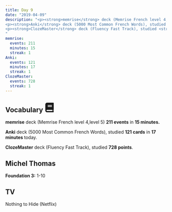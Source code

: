 ```yaml
---
title: Day 9
date: "2019-04-09"
description: "<p><strong>memrise</strong> deck (Memrise French level 4,level 5) <strong>211 events</strong> in <strong>15 minutes.</strong></p>
<p><strong>Anki</strong> deck (5000 Most Common French Words), studied <strong>121 cards</strong> in <strong>17 minutes </strong>today.</p>
<p><strong>ClozeMaster</strong> deck (Fluency Fast Track), studied <strong>728 points</strong>.</p>
"
memrise: 
  events: 211
  minutes: 15
  streak: 1
Anki:
  events: 121
  minutes: 17
  streak: 1
ClozeMaster:
  events: 728
  streak: 1
---
```


<h2>Vocabulary <svg height="30" width="30" aria-hidden="true" focusable="false" data-prefix="fas" data-icon="book" class="svg-inline--fa fa-book fa-w-14" role="img" xmlns="http://www.w3.org/2000/svg" viewBox="0 0 448 512"><path fill="currentColor" d="M448 360V24c0-13.3-10.7-24-24-24H96C43 0 0 43 0 96v320c0 53 43 96 96 96h328c13.3 0 24-10.7 24-24v-16c0-7.5-3.5-14.3-8.9-18.7-4.2-15.4-4.2-59.3 0-74.7 5.4-4.3 8.9-11.1 8.9-18.6zM128 134c0-3.3 2.7-6 6-6h212c3.3 0 6 2.7 6 6v20c0 3.3-2.7 6-6 6H134c-3.3 0-6-2.7-6-6v-20zm0 64c0-3.3 2.7-6 6-6h212c3.3 0 6 2.7 6 6v20c0 3.3-2.7 6-6 6H134c-3.3 0-6-2.7-6-6v-20zm253.4 250H96c-17.7 0-32-14.3-32-32 0-17.6 14.4-32 32-32h285.4c-1.9 17.1-1.9 46.9 0 64z"></path></svg></h2>
<p><strong>memrise</strong> deck (Memrise French level 4,level 5) <strong>211 events</strong> in <strong>15 minutes.</strong></p>
<p><strong>Anki</strong> deck (5000 Most Common French Words), studied <strong>121 cards</strong> in <strong>17 minutes </strong>today.</p>
<p><strong>ClozeMaster</strong> deck (Fluency Fast Track), studied <strong>728 points</strong>.</p>

<h2>Michel Thomas</h2>
<strong>Foundation 3:</strong> 1-10

<h2>TV</h2>
Nothing to Hide (Netflix)
